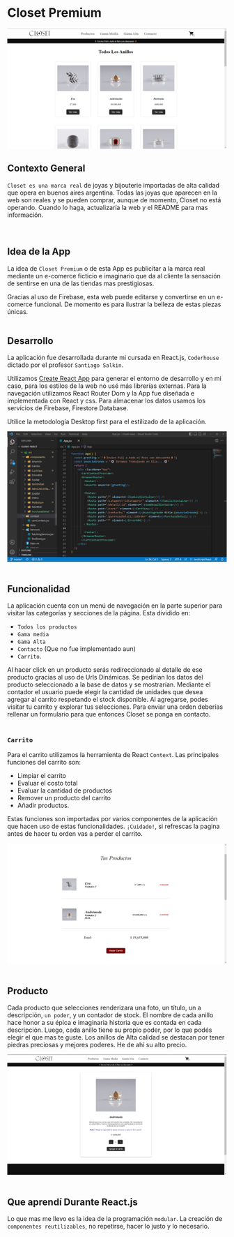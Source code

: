 # Closet Premium 
![Pagina Home](/public/img/capturaHome.png)

##  Contexto General
`Closet es una marca real` de joyas y bijouterie importadas de alta calidad que opera en buenos aires argentina. Todas las joyas que aparecen en la web son reales y se pueden comprar, aunque de momento, Closet no está operando. Cuando lo haga, actualizaría la web y el README para mas información.  
<br><br/>

## Idea de la App
La idea de `Closet Premium` o de esta App es publicitar a la marca real mediante un e-comerce  ficticio e imaginario que da al cliente la sensación de sentirse en una de las tiendas mas prestigiosas.

Gracias al uso de Firebase, esta web puede editarse y convertirse en un e-comerce funcional. De momento es para ilustrar la belleza de estas piezas únicas.
<br><br/>

## Desarrollo
La aplicación fue desarrollada durante mi cursada en React.js, `Coderhouse` dictado por el profesor `Santiago Salkin`. 

Utilizamos [Create React App](https://github.com/facebook/create-react-app) para generar el entorno de desarrollo y en mi caso, para los estilos de la web no usé más librerías externas. Para la navegación utilizamos React Router Dom y la App fue diseñada e implementada con React y css. Para almacenar los datos usamos los servicios de Firebase, Firestore Database.

Utilice la metodología Desktop first para el estilizado de la aplicación. 

![Pagina Home](/public/img/capturaDesarrollo.png)
<br><br/>

## Funcionalidad
La aplicación cuenta con un menú de navegación en la parte superior para visitar las categorías y secciones de la página. Esta dividido en: 
- `Todos los productos`
- `Gama media`
- `Gama Alta` 
- `Contacto` (Que no fue implementado aun)
- `Carrito`.

Al hacer click en un producto serás redireccionado al detalle de ese producto gracias al uso de Urls Dinámicas. Se pedirían los datos del producto seleccionado a la base de datos y se mostrarían. Mediante el contador el usuario puede elegir la cantidad de unidades que desea agregar al carrito respetando el stock disponible. Al agregarse, podes visitar tu carrito y explorar tus selecciones. Para enviar una orden deberías rellenar un formulario para que entonces Closet se ponga en contacto. 
<br><br/>

### `Carrito`
Para el carrito utilizamos la herramienta de React `Context`.  Las principales funciones del carrito son:
- Limpiar el carrito
- Evaluar el costo total
- Evaluar la cantidad de productos
- Remover un producto del carrito
- Añadir productos. 

Estas funciones son importadas por varios componentes de la aplicación que hacen uso de estas funcionalidades. `¡Cuidado!`, si refrescas la pagina antes de hacer tu orden vas a perder el carrito. 

![Pagina Home](/public/img/capturaCarrito.png)
<br><br/> 

## Producto
Cada producto que selecciones renderizara una foto, un título, un a descripción, `un poder`, y un contador de stock. El nombre de cada anillo hace honor a su épica e imaginaria historia que es contada en cada descripción. Luego, cada anillo tiene su propio poder, por lo que podés elegir el que mas te guste. 
Los anillos de Alta calidad se destacan por tener piedras preciosas y mejores poderes. He de ahí su alto precio. 

![Pagina Home](/public/img/capturaProducto.png)
<br><br/> 

## Que aprendí Durante React.js
Lo que mas me llevo es la idea de la programación `modular`. La creación de `componentes reutilizables`, no repetirse, hacer lo justo y lo necesario.  

